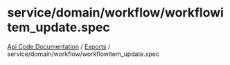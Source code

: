 # service/domain/workflow/workflowitem\_update.spec
 
[Api Code Documentation](../README.md) / [Exports](../modules.md) / service/domain/workflow/workflowitem\_update.spec
